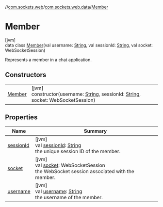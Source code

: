//[com.sockets.web](../../../index.md)/[com.sockets.web.data](../index.md)/[Member](index.md)

# Member

[jvm]\
data class [Member](index.md)(val username: [String](https://kotlinlang.org/api/latest/jvm/stdlib/kotlin/-string/index.html), val sessionId: [String](https://kotlinlang.org/api/latest/jvm/stdlib/kotlin/-string/index.html), val socket: WebSocketSession)

Represents a member in a chat application.

## Constructors

| | |
|---|---|
| [Member](-member.md) | [jvm]<br>constructor(username: [String](https://kotlinlang.org/api/latest/jvm/stdlib/kotlin/-string/index.html), sessionId: [String](https://kotlinlang.org/api/latest/jvm/stdlib/kotlin/-string/index.html), socket: WebSocketSession) |

## Properties

| Name | Summary |
|---|---|
| [sessionId](session-id.md) | [jvm]<br>val [sessionId](session-id.md): [String](https://kotlinlang.org/api/latest/jvm/stdlib/kotlin/-string/index.html)<br>the unique session ID of the member. |
| [socket](socket.md) | [jvm]<br>val [socket](socket.md): WebSocketSession<br>the WebSocket session associated with the member. |
| [username](username.md) | [jvm]<br>val [username](username.md): [String](https://kotlinlang.org/api/latest/jvm/stdlib/kotlin/-string/index.html)<br>the username of the member. |
